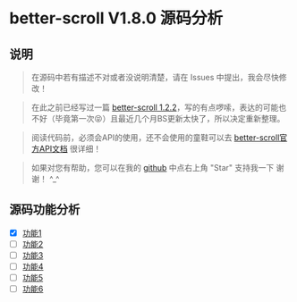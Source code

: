 better-scroll V1.8.0 源码分析
===========================
## 说明
>  在源码中若有描述不对或者没说明清楚，请在 Issues 中提出，我会尽快修改！

>  在此之前已经写过一篇 [better-scroll 1.2.2](https://github.com/jxZhangLi/better-scroll-blog/blob/master/BScroll-1.2.2%EF%BC%88start%E3%80%81move%E3%80%81end%E4%BA%8B%E4%BB%B6%E6%96%B9%E6%B3%95%E5%88%86%E6%9E%90%EF%BC%89.md "better-scroll 1.2.2 源码分析")，写的有点啰嗦，表达的可能也不好（毕竟第一次:stuck_out_tongue_closed_eyes:）且最近几个月BS更新太快了，所以决定重新整理。

>  阅读代码前，必须会API的使用，还不会使用的童鞋可以去 [better-scroll官方API文档](https://ustbhuangyi.github.io/better-scroll/doc/options.html "better-scroll 最新文档") 很详细！

>  如果对您有帮助，您可以在我的 [github](https://github.com/jxZhangLi/better-scroll "better-scroll 源码分析") 中点右上角 "Star" 支持我一下 谢谢！ ^_^

## 源码功能分析
- [x] [功能1](https://github.com/jxZhangLi/better-scroll "better-scroll 源码分析")
- [ ] [功能2](https://github.com/jxZhangLi/better-scroll "better-scroll 源码分析")
- [ ] [功能3](https://github.com/jxZhangLi/better-scroll "better-scroll 源码分析")
- [ ] [功能4](https://github.com/jxZhangLi/better-scroll "better-scroll 源码分析")
- [ ] [功能5](https://github.com/jxZhangLi/better-scroll "better-scroll 源码分析")
- [ ] [功能6](https://github.com/jxZhangLi/better-scroll "better-scroll 源码分析")
